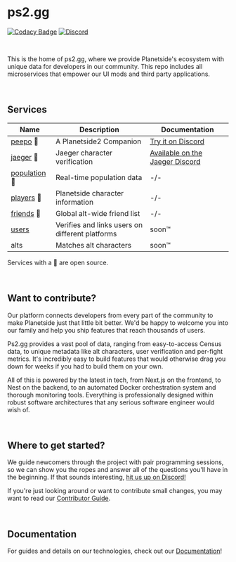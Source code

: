 # ps2.gg

[![Codacy Badge](https://app.codacy.com/project/badge/Grade/49991ab701ef4eb0a0a29f947ac4a1fc)](https://app.codacy.com/gh/ps2gg/ps2.gg/dashboard?utm_source=gh&utm_medium=referral&utm_content=&utm_campaign=Badge_grade)
[![Discord](https://img.shields.io/discord/1090392395427885198.svg?logo=discord)](https://discord.gg/8MvTaUQM2E)

<br>

This is the home of ps2.gg, where we provide Planetside's ecosystem with unique data for developers in our community.
This repo includes all microservices that empower our UI mods and third party applications.

<br>

## Services

| Name                                   | Description                                     | Documentation                                                    |
| -------------------------------------- | ----------------------------------------------- | ---------------------------------------------------------------- |
| [peepo](/services/peepo/) 🔹           | A Planetside2 Companion                         | [Try it on Discord](https://discord.gg/vVa7gDK7Ky)               |
| [jaeger](/services/jaeger/) 🔹         | Jaeger character verification                   | [Available on the Jaeger Discord](https://discord.gg/v6reuCe6QW) |
| [population](/services/population/) 🔹 | Real-time population data                       | -/-                                                              |
| [players](/services/players/) 🔹       | Planetside character information                | -/-                                                              |
| [friends](/services/players/) 🔹       | Global alt-wide friend list                     | -/-                                                              |
| [users](/services/users/)              | Verifies and links users on different platforms | soon™                                                            |
| alts                                   | Matches alt characters                          | soon™                                                            |

Services with a 🔹 are open source.

<br>

## Want to contribute?

Our platform connects developers from every part of the community to make Planetside just that little bit better. We'd be happy to welcome you into our family and help you ship features that reach thousands of users.

Ps2.gg provides a vast pool of data, ranging from easy-to-access Census data, to unique metadata like alt characters, user verification and per-fight metrics. It's incredibly easy to build features that would otherwise drag you down for weeks if you had to build them on your own.

All of this is powered by the latest in tech, from Next.js on the frontend, to Nest on the backend, to an automated Docker orchestration system and thorough monitoring tools. Everything is professionally designed within robust software architectures that any serious software engineer would wish of.

<br>

## Where to get started?

We guide newcomers through the project with pair programming sessions, so we can show you the ropes and answer all of the questions you'll have in the beginning. If that sounds interesting, [hit us up on Discord!](https://discord.gg/8MvTaUQM2E)

If you're just looking around or want to contribute small changes, you may want to read our [Contributor Guide](/.github/CONTRIBUTING.md).

<br>

## Documentation

For guides and details on our technologies, check out our [Documentation](/docs/README.md)!
